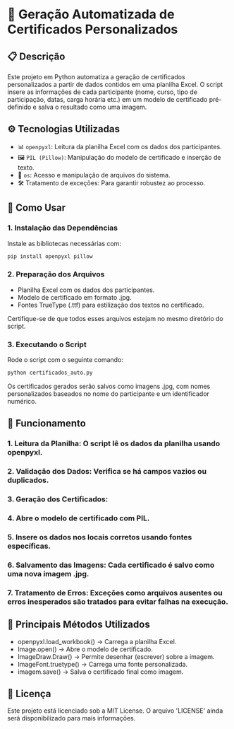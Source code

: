 # 🏅 Geração Automatizada de Certificados Personalizados

## 📋 Descrição

Este projeto em Python automatiza a geração de certificados personalizados a partir de dados contidos em uma planilha Excel. O script insere as informações de cada participante (nome, curso, tipo de participação, datas, carga horária etc.) em um modelo de certificado pré-definido e salva o resultado como uma imagem.

## ⚙️ Tecnologias Utilizadas

- 📊 `openpyxl`: Leitura da planilha Excel com os dados dos participantes.
- 🖼️ `PIL (Pillow)`: Manipulação do modelo de certificado e inserção de texto.
- 💾 `os`: Acesso e manipulação de arquivos do sistema.
- 🛠️ Tratamento de exceções: Para garantir robustez ao processo.

## 🚀 Como Usar

### 1. Instalação das Dependências

Instale as bibliotecas necessárias com:

```bash
pip install openpyxl pillow
```

### 2. Preparação dos Arquivos

- Planilha Excel com os dados dos participantes.
- Modelo de certificado em formato .jpg.
- Fontes TrueType (.ttf) para estilização dos textos no certificado.

Certifique-se de que todos esses arquivos estejam no mesmo diretório do script.

### 3. Executando o Script

Rode o script com o seguinte comando:

```bash
python certificados_auto.py
```

Os certificados gerados serão salvos como imagens .jpg, com nomes personalizados baseados no nome do participante e um identificador numérico.

## 🧠 Funcionamento

### 1. Leitura da Planilha: O script lê os dados da planilha usando openpyxl.
### 2. Validação dos Dados: Verifica se há campos vazios ou duplicados.
### 3. Geração dos Certificados:
### 4. Abre o modelo de certificado com PIL.
### 5. Insere os dados nos locais corretos usando fontes específicas.
### 6. Salvamento das Imagens: Cada certificado é salvo como uma nova imagem .jpg.
### 7. Tratamento de Erros: Exceções como arquivos ausentes ou erros inesperados são tratados para evitar falhas na execução.

## 🔧 Principais Métodos Utilizados

- openpyxl.load_workbook() → Carrega a planilha Excel.
- Image.open() → Abre o modelo de certificado.
- ImageDraw.Draw() → Permite desenhar (escrever) sobre a imagem.
- ImageFont.truetype() → Carrega uma fonte personalizada.
- imagem.save() → Salva o certificado final como imagem.

## 📄 Licença
Este projeto está licenciado sob a MIT License. O arquivo 'LICENSE' ainda será disponibilizado para mais informações.
